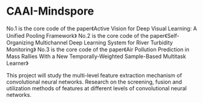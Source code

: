 # CAAI-Mindspore
No.1 is the core code of the paper《Active Vision for Deep Visual Learning: A Unified Pooling Framework》
No.2 is the core code of the paper《Self-Organizing Multichannel Deep Learning System for River Turbidity Monitoring》
No.3 is the core code of the paper《Air Pollution Prediction in Mass Rallies With a New Temporally-Weighted Sample-Based Multitask Learner》

This project will study the multi-level feature extraction mechanism of convolutional neural networks.
Research on the screening, fusion and utilization methods of features at different levels of convolutional neural networks.
